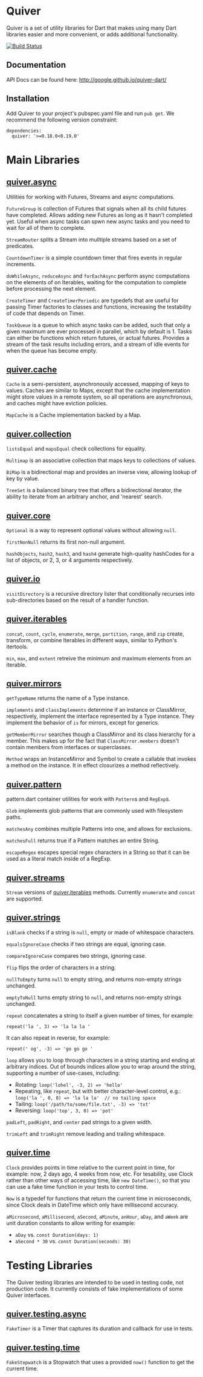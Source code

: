 Quiver
======

Quiver is a set of utility libraries for Dart that makes using many Dart
libraries easier and more convenient, or adds additional functionality.

[![Build Status](https://drone.io/github.com/google/quiver-dart/status.png)](https://drone.io/github.com/google/quiver-dart/latest)

## Documentation

API Docs can be found here: http://google.github.io/quiver-dart/

## Installation

Add Quiver to your project's pubspec.yaml file and run `pub get`.
We recommend the following version constraint:

    dependencies:
      quiver: '>=0.18.0<0.19.0'

# Main Libraries

## [quiver.async][]

Utilities for working with Futures, Streams and async computations.

`FutureGroup` is collection of Futures that signals when all its child futures
have completed. Allows adding new Futures as long as it hasn't completed yet.
Useful when async tasks can spwn new async tasks and you need to wait for all of
them to complete.

`StreamRouter` splits a Stream into mulltiple streams based on a set of
predicates.

`CountdownTimer` is a simple countdown timer that fires events in regular
increments.

`doWhileAsync`, `reduceAsync` and `forEachAsync` perform async computations on
the elements of on Iterables, waiting for the computation to complete before
processing the next element.

`CreateTimer` and `CreateTimerPeriodic` are typedefs that are useful for
passing Timer factories to classes and functions, increasing the testability of
code that depends on Timer.

`TaskQueue` is a queue to which async tasks can be added, such that only a 
given maximum are ever processed in parallel, which by default is 1.  Tasks can 
either be functions which return futures, or actual futures.  Provides a 
stream of the task results including errors, and a stream of idle events for 
when the queue has become empty.

[quiver.async]: http://google.github.io/quiver-dart/docs/quiver.async.html

## [quiver.cache][]

`Cache` is a semi-persistent, asynchronously accessed, mapping of keys to
values. Caches are similar to Maps, except that the cache implementation might
store values in a remote system, so all operations are asynchronous, and caches
might have eviction policies.

`MapCache` is a Cache implementation backed by a Map.

[quiver.cache]: http://google.github.io/quiver-dart/docs/quiver.cache.html

## [quiver.collection][]

`listsEqual` and `mapsEqual` check collections for equality.

`Multimap` is an associative collection that maps keys to collections of
values.

`BiMap` is a bidirectional map and provides an inverse view, allowing
lookup of key by value.

`TreeSet` is a balanced binary tree that offers a bidirectional iterator,
the ability to iterate from an arbitrary anchor, and 'nearest' search.

[quiver.collection]: http://google.github.io/quiver-dart/docs/quiver.collection.html

## [quiver.core][]

`Optional` is a way to represent optional values without allowing `null`.

`firstNonNull` returns its first non-null argument.

`hashObjects`, `hash2`, `hash3`, and `hash4` generate high-quality hashCodes for
a list of objects, or 2, 3, or 4 arguments respectively.

[quiver.core]: http://google.github.io/quiver-dart/docs/quiver.core.html

## [quiver.io][]

`visitDirectory` is a recursive directory lister that conditionally recurses
into sub-directories based on the result of a handler function.

[quiver.io]: http://google.github.io/quiver-dart/docs/quiver.io.html

## [quiver.iterables][]

`concat`, `count`, `cycle`, `enumerate`, `merge`, `partition`, `range`, and
`zip` create, transform, or combine Iterables in different ways, similar to
Python's itertools.

`min`, `max`, and `extent` retreive the minimum and maximum elements from an
iterable.

[quiver.iterables]: http://google.github.io/quiver-dart/docs/quiver.iterables.html

## [quiver.mirrors][]

`getTypeName` returns the name of a Type instance.

`implements` and `classImplements` determine if an instance or ClassMirror,
respectively, implement the interface represented by a Type instance. They
implement the behavior of `is` for mirrors, except for generics.

`getMemberMirror` searches though a ClassMirror and its class hierarchy for
a member. This makes up for the fact that `ClassMirror.members` doesn't
contain members from interfaces or superclasses.

`Method` wraps an InstanceMirror and Symbol to create a callable that invokes
a method on the instance. It in effect closurizes a method reflectively.

[quiver.mirrors]: http://google.github.io/quiver-dart/docs/quiver.mirrors.html

## [quiver.pattern][]

pattern.dart container utilities for work with `Pattern`s and `RegExp`s.

`Glob` implements glob patterns that are commonly used with filesystem paths.

`matchesAny` combines multiple Patterns into one, and allows for exclusions.

`matchesFull` returns true if a Pattern matches an entire String.

`escapeRegex` escapes special regex characters in a String so that it can be
used as a literal match inside of a RegExp.

[quiver.pattern]: http://google.github.io/quiver-dart/docs/quiver.pattern.html

## [quiver.streams][]

`Stream` versions of [quiver.iterables][] methods.  Currently `enumerate` and 
`concat` are supported.

[quiver.streams]: http://google.github.io/quiver-dart/docs/quiver.streams.html

## [quiver.strings][]

`isBlank` checks if a string is `null`, empty or made of whitespace characters.

`equalsIgnoreCase` checks if two strings are equal, ignoring case.

`compareIgnoreCase` compares two strings, ignoring case.

`flip` flips the order of characters in a string.

`nullToEmpty` turns `null` to empty string, and returns non-empty strings
unchanged.

`emptyToNull` turns empty string to `null`, and returns non-empty strings
unchanged.

`repeat` concatenates a string to itself a given number of times, for example:

`repeat('la ', 3) => 'la la la '`

It can also repeat in reverse, for example:

`repeat(' og', -3) => 'go go go '`

`loop` allows you to loop through characters in a string starting and ending at
arbitrary indices. Out of bounds indices allow you to wrap around the string,
supporting a number of use-cases, including:

  * Rotating: `loop('lohel', -3, 2) => 'hello'`
  * Repeating, like `repeat`, but with better character-level control, e.g.:
`loop('la ', 0, 8) => 'la la la'  // no tailing space`
  * Tailing: `loop('/path/to/some/file.txt', -3) => 'txt'`
  * Reversing: `loop('top', 3, 0) => 'pot'`

`padLeft`, `padRight`, and `center` pad strings to a given width.

`trimLeft` and `trimRight` remove leading and trailing whitespace.

[quiver.strings]: http://google.github.io/quiver-dart/docs/quiver.strings.html

## [quiver.time][]

`Clock` provides points in time relative to the current point in time, for
example: now, 2 days ago, 4 weeks from now, etc. For tesability, use Clock
rather than other ways of accessing time, like `new DateTime()`, so that you
can use a fake time function in your tests to control time.

`Now` is a typedef for functions that return the current time in microseconds,
since Clock deals in DateTime which only have millisecond accuracy.

`aMicrosecond`, `aMillisecond`, `aSecond`, `aMinute`, `anHour`, `aDay`, and 
`aWeek` are unit duration constants to allow writing for example:

* `aDay` vs. `const Duration(days: 1)`
* `aSecond * 30` vs. `const Duration(seconds: 30)`

[quiver.time]: http://google.github.io/quiver-dart/docs/quiver.time.html

# Testing Libraries

The Quiver testing libraries are intended to be used in testing code, not
production code. It currently consists of fake implementations of some Quiver
interfaces.

## [quiver.testing.async][]

`FakeTimer` is a Timer that captures its duration and callback for use in tests.

[quiver.testing.async]: http://google.github.io/quiver-dart/docs/quiver.testing.async.html

## [quiver.testing.time][]

`FakeStopwatch` is a Stopwatch that uses a provided `now()` function to get the
current time.

[quiver.testing.time]: http://google.github.io/quiver-dart/docs/quiver.testing.time.html
